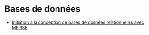 # Bases de données

* [Initiation à la conception de bases de données relationnelles avec MERISE](./initiation-merise.md)

